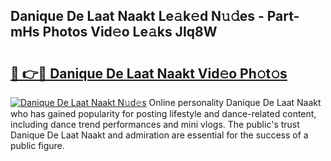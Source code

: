 ## Danique De Laat Naakt Le𝚊k𝚎d N𝚞𝚍es - Part-mHs Photos Vid𝚎o Le𝚊ks JIq8W

# <h2><a href="http://fbap9mh.evod.top/?m=Danique+De+Laat+Naakt">🔗 👉🔴 Danique De Laat Naakt Vid𝚎o Ph𝚘t𝚘s</a></h2>

[![Danique De Laat Naakt N𝚞d𝚎s](https://i.imgur.com/8V9OHl7.gif)](http://fbap9mh.evod.top/?m=Danique+De+Laat+Naakt)
Online personality Danique De Laat Naakt who has gained popularity for posting lifestyle and dance-related content, including dance trend performances and mini vlogs. The public's trust Danique De Laat Naakt and admiration are essential for the success of a public figure. 
